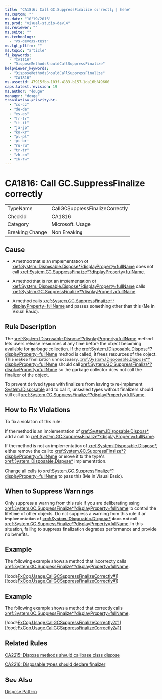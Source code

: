 ```yaml
---
title: "CA1816: Call GC.SuppressFinalize correctly | hehe"
ms.custom: ""
ms.date: "10/19/2016"
ms.prod: "visual-studio-dev14"
ms.reviewer: ""
ms.suite: ""
ms.technology: 
  - "vs-devops-test"
ms.tgt_pltfrm: ""
ms.topic: "article"
f1_keywords: 
  - "CA1816"
  - "DisposeMethodsShouldCallSuppressFinalize"
helpviewer_keywords: 
  - "DisposeMethodsShouldCallSuppressFinalize"
  - "CA1816"
ms.assetid: 47915fbb-103f-4333-b157-1da16bf49660
caps.latest.revision: 19
ms.author: "douge"
manager: "douge"
translation.priority.ht: 
  - "cs-cz"
  - "de-de"
  - "es-es"
  - "fr-fr"
  - "it-it"
  - "ja-jp"
  - "ko-kr"
  - "pl-pl"
  - "pt-br"
  - "ru-ru"
  - "tr-tr"
  - "zh-cn"
  - "zh-tw"
---
```

# CA1816: Call GC.SuppressFinalize correctly
|||  
|-|-|  
|TypeName|CallGCSuppressFinalizeCorrectly|  
|CheckId|CA1816|  
|Category|Microsoft. Usage|  
|Breaking Change|Non Breaking|  
  
## Cause  
  
-   A method that is an implementation of <xref:System.IDisposable.Dispose*?displayProperty=fullName> does not call <xref:System.GC.SuppressFinalize*?displayProperty=fullName>.  
  
-   A method that is not an implementation of <xref:System.IDisposable.Dispose*?displayProperty=fullName> calls <xref:System.GC.SuppressFinalize*?displayProperty=fullName>.  
  
-   A method calls <xref:System.GC.SuppressFinalize*?displayProperty=fullName> and passes something other than this (Me in Visual Basic).  
  
## Rule Description  
 The <xref:System.IDisposable.Dispose*?displayProperty=fullName> method lets users release resources at any time before the object becoming available for garbage collection. If the <xref:System.IDisposable.Dispose*?displayProperty=fullName> method is called, it frees resources of the object. This makes finalization unnecessary. <xref:System.IDisposable.Dispose*?displayProperty=fullName> should call <xref:System.GC.SuppressFinalize*?displayProperty=fullName> so the garbage collector does not call the finalizer of the object.  
  
 To prevent derived types with finalizers from having to re-implement [System.IDisposable](assetId:///System.IDisposable?qualifyHint=True&autoUpgrade=False) and to call it, unsealed types without finalizers should still call <xref:System.GC.SuppressFinalize*?displayProperty=fullName>.  
  
## How to Fix Violations  
 To fix a violation of this rule:  
  
 If the method is an implementation of <xref:System.IDisposable.Dispose*>, add a call to <xref:System.GC.SuppressFinalize*?displayProperty=fullName>.  
  
 If the method is not an implementation of <xref:System.IDisposable.Dispose*>, either remove the call to <xref:System.GC.SuppressFinalize*?displayProperty=fullName> or move it to the type's <xref:System.IDisposable.Dispose*> implementation.  
  
 Change all calls to <xref:System.GC.SuppressFinalize*?displayProperty=fullName> to pass this (Me in Visual Basic).  
  
## When to Suppress Warnings  
 Only suppress a warning from this rule if you are deliberating using <xref:System.GC.SuppressFinalize*?displayProperty=fullName> to control the lifetime of other objects. Do not suppress a warning from this rule if an implementation of <xref:System.IDisposable.Dispose*> does not call <xref:System.GC.SuppressFinalize*?displayProperty=fullName>. In this situation, failing to suppress finalization degrades performance and provide no benefits.  
  
## Example  
 The following example shows a method that incorrectly calls <xref:System.GC.SuppressFinalize*?displayProperty=fullName>.  
  
 [!code[FxCop.Usage.CallGCSuppressFinalizeCorrectly#1](../code-quality/codesnippet/VisualBasic/ca1816--call-gc.suppressfinalize-correctly_1.vb)]
[!code[FxCop.Usage.CallGCSuppressFinalizeCorrectly#1](../code-quality/codesnippet/CSharp/ca1816--call-gc.suppressfinalize-correctly_1.cs)]  
  
## Example  
 The following example shows a method that correctly calls <xref:System.GC.SuppressFinalize*?displayProperty=fullName>.  
  
 [!code[FxCop.Usage.CallGCSuppressFinalizeCorrectly2#1](../code-quality/codesnippet/VisualBasic/ca1816--call-gc.suppressfinalize-correctly_2.vb)]
[!code[FxCop.Usage.CallGCSuppressFinalizeCorrectly2#1](../code-quality/codesnippet/CSharp/ca1816--call-gc.suppressfinalize-correctly_2.cs)]  
  
## Related Rules  
 [CA2215: Dispose methods should call base class dispose](../code-quality/ca2215--dispose-methods-should-call-base-class-dispose.md)  
  
 [CA2216: Disposable types should declare finalizer](../code-quality/ca2216--disposable-types-should-declare-finalizer.md)  
  
## See Also  
 [Dispose Pattern](../Topic/Dispose%20Pattern.md)